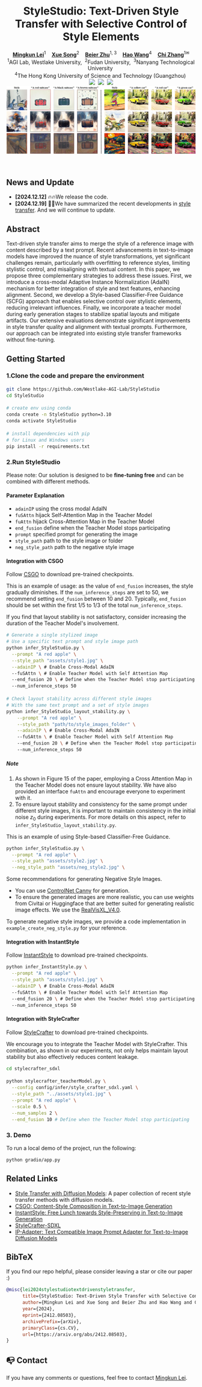 <p align="center">
  <h1 align="center">StyleStudio: Text-Driven Style Transfer with Selective Control of Style Elements</h1>
  <p align="center">
    <a href="https://github.com/MingkunLei"><strong>Mingkun Lei</strong></a><sup>1</sup>
    &nbsp;&nbsp;
    <a href="https://scholar.google.com/citations?user=M6CSZVsAAAAJ&hl=zh-CN&oi=ao"><strong>Xue Song</strong></a><sup>2</sup>
    &nbsp;&nbsp;
    <a href="https://beierzhu.github.io/"><strong>Beier Zhu</strong></a><sup>1, 3</sup>
    &nbsp;&nbsp;
    <a href="https://wanghao.tech/"><strong>Hao Wang</strong></a><sup>4</sup>
    &nbsp;&nbsp;
    <a href="https://icoz69.github.io/"><strong>Chi Zhang</strong></a><sup>1✉</sup>
    <br>
    <sup>1</sup>AGI Lab, Westlake University,</span>&nbsp;
    <sup>2</sup>Fudan University,</span>&nbsp;
    <sup>3</sup>Nanyang Technological University</span>&nbsp;
    <br>
    <sup>4</sup>The Hong Kong University of Science and Technology (Guangzhou)</span>&nbsp;
    <br>
    <a href='https://arxiv.org/abs/2412.08503'><img src='https://img.shields.io/badge/ArXiv-2412.08503-red'></a>&nbsp;
    <a href='https://stylestudio-official.github.io/'><img src='https://img.shields.io/badge/Project-Page-green'></a>&nbsp;
    <a href="https://huggingface.co/spaces/Westlake-AGI-Lab/StyleStudio"><img src="https://img.shields.io/badge/%F0%9F%A4%97%20Gradio%20Demo-HF-orange"></a>
    <br>
    <img src="assets/teaser.jpg">
  </p>
  <br>
</p>

## News and Update
- __[2024.12.12]__ 🔥🔥We release the code.
- __[2024.12.19]__ 📝📝We have summarized the recent developments in [style transfer](https://github.com/MingkunLei/Awesome-Style-Transfer-with-Diffusion-Models). And we will continue to update.

## Abstract
Text-driven style transfer aims to merge the style of a reference image with content described by a text prompt.  Recent advancements in text-to-image models have improved the nuance of style transformations, yet significant challenges remain, particularly with overfitting to reference styles, limiting stylistic control, and misaligning with textual content.
In this paper, we propose three complementary strategies to address these issues. First, we introduce a cross-modal Adaptive Instance Normalization (AdaIN) mechanism for better integration of style and text features, enhancing alignment. Second, we develop a Style-based Classifier-Free Guidance (SCFG) approach that enables selective control over stylistic elements, reducing irrelevant influences. Finally, we incorporate a teacher model during early generation stages to stabilize spatial layouts and mitigate artifacts. 
Our extensive evaluations demonstrate significant improvements in style transfer quality and alignment with textual prompts.  Furthermore, our approach can be integrated into existing style transfer frameworks without fine-tuning.

## Getting Started
### 1.Clone the code and prepare the environment
```bash
git clone https://github.com/Westlake-AGI-Lab/StyleStudio
cd StyleStudio

# create env using conda
conda create -n StyleStudio python=3.10
conda activate StyleStudio

# install dependencies with pip
# for Linux and Windows users
pip install -r requirements.txt
```

### 2.Run StyleStudio

Please note: Our solution is designed to be **fine-tuning free** and can be combined with different methods.

#### Parameter Explanation
- `adainIP` 
using the cross modal AdaIN
- `fuSAttn`
hijack Self-Attention Map in the Teacher Model
- `fuAttn`
hijack Cross-Attention Map in the Teacher Model
- `end_fusion`
define when the Teacher Model stops participating
- `prompt`
specified prompt for generating the image
- `style_path`
path to the style image or folder
- `neg_style_path`
path to the negative style image
#### Integration with CSGO
Follow [CSGO](https://github.com/instantX-research/CSGO) to download pre-trained checkpoints.

This is an example of usage: as the value of `end_fusion` increases, the style gradually diminishes. If the `num_inference_steps` are set to 50, we recommend setting `end_fusion` between 10 and 20. Typically, `end_fusion` should be set within the first 1/5 to 1/3 of the total `num_inference_steps`.

If you find that layout stability is not satisfactory, consider increasing the duration of the Teacher Model's involvement.

```bash
# Generate a single stylized image
# Use a specific text prompt and style image path
python infer_StyleStudio.py \
  --prompt "A red apple" \
  --style_path "assets/style1.jpg" \
  --adainIP \ # Enable Cross-Modal AdaIN
  --fuSAttn \ # Enable Teacher Model with Self Attention Map
  --end_fusion 20 \ # Define when the Teacher Model stop participating
  --num_inference_steps 50

# Check layout stability across different style images
# With the same text prompt and a set of style images
python infer_StyleStudio_layout_stability.py \
    --prompt "A red apple" \
    --style_path "path/to/style_images_folder" \
    --adainIP \ # Enable Cross-Modal AdaIN
    --fuSAttn \ # Enable Teacher Model with Self Attention Map
    --end_fusion 20 \ # Define when the Teacher Model stop participating
    --num_inference_steps 50
```

##### Note

1. As shown in Figure 15 of the paper, employing a Cross Attention Map in the Teacher Model does not ensure layout stability. We have also provided an interface `fuAttn` and encourage everyone to experiment with it.
2. To ensure layout stability and consistency for the same prompt under different style images, it is important to maintain consistency in the initial noise $z_0$ during experiments. For more details on this aspect, refer to `infer_StyleStudio_layout_stability.py`.


This is an example of using Style-based Classifier-Free Guidance. 
```bash
python infer_StyleStudio.py \
  --prompt "A red apple" \
  --style_path "assets/style2.jpg" \
  --neg_style_path "assets/neg_style2.jpg" \
```
Some recommendations for generating Negative Style Images.
- You can use [ControlNet Canny](https://huggingface.co/xinsir/controlnet-canny-sdxl-1.0) for generation.
- To ensure the generated images are more realistic, you can use weights from Civitai or Huggingface that are better suited for generating realistic image effects. We use the [RealVisXL_V4.0](https://huggingface.co/SG161222/RealVisXL_V4.0).

To generate negative style images, we provide a code implementation in `example_create_neg_style.py` for your reference.

#### Integration with InstantStyle
Follow [InstantStyle](https://github.com/instantX-research/InstantStyle) to download pre-trained checkpoints.
```bash
python infer_InstantStyle.py \
  --prompt "A red apple" \
  --style_path "assets/style1.jpg" \
  --adainIP \ # Enable Cross-Modal AdaIN
  --fuSAttn \ # Enable Teacher Model with Self Attention Map
  --end_fusion 20 \ # Define when the Teacher Model stop participating
  --num_inference_steps 50
```

#### Integration with StyleCrafter
Follow [StyleCrafter](https://github.com/GongyeLiu/StyleCrafter-SDXL) to download pre-trained checkpoints.

We encourage you to integrate the Teacher Model with StyleCrafter. This combination, as shown in our experiments, not only helps maintain layout stability but also effectively reduces content leakage.
```bash
cd stylecrafter_sdxl

python stylecrafter_teacherModel.py \
  --config config/infer/style_crafter_sdxl.yaml \
  --style_path "../assets/style1.jpg" \
  --prompt "A red apple" \
  --scale 0.5 \
  --num_samples 2 \
  --end_fusion 10 # Define when the Teacher Model stop participating
```

### 3. Demo
To run a local demo of the project, run the following:
```bash
python gradio/app.py
```


## Related Links
* [Style Transfer with Diffusion Models](https://github.com/MingkunLei/Awesome-Style-Transfer-with-Diffusion-Models): A paper collection of recent style transfer methods with diffusion models.
* [CSGO: Content-Style Composition in Text-to-Image Generation](https://github.com/instantX-research/CSGO)
* [InstantStyle: Free Lunch towards Style-Preserving in Text-to-Image Generation](https://github.com/instantX-research/InstantStyle)
* [StyleCrafter-SDXL](https://github.com/GongyeLiu/StyleCrafter-SDXL)
* [IP-Adapter: Text Compatible Image Prompt Adapter for Text-to-Image Diffusion Models](https://github.com/tencent-ailab/IP-Adapter)

## BibTeX
If you find our repo helpful, please consider leaving a star or cite our paper :)
```bibtex
@misc{lei2024stylestudiotextdrivenstyletransfer,
      title={StyleStudio: Text-Driven Style Transfer with Selective Control of Style Elements}, 
      author={Mingkun Lei and Xue Song and Beier Zhu and Hao Wang and Chi Zhang},
      year={2024},
      eprint={2412.08503},
      archivePrefix={arXiv},
      primaryClass={cs.CV},
      url={https://arxiv.org/abs/2412.08503}, 
}
```


## 📭 Contact
If you have any comments or questions, feel free to contact [Mingkun Lei](leimingkun@westlake.edu.cn).
